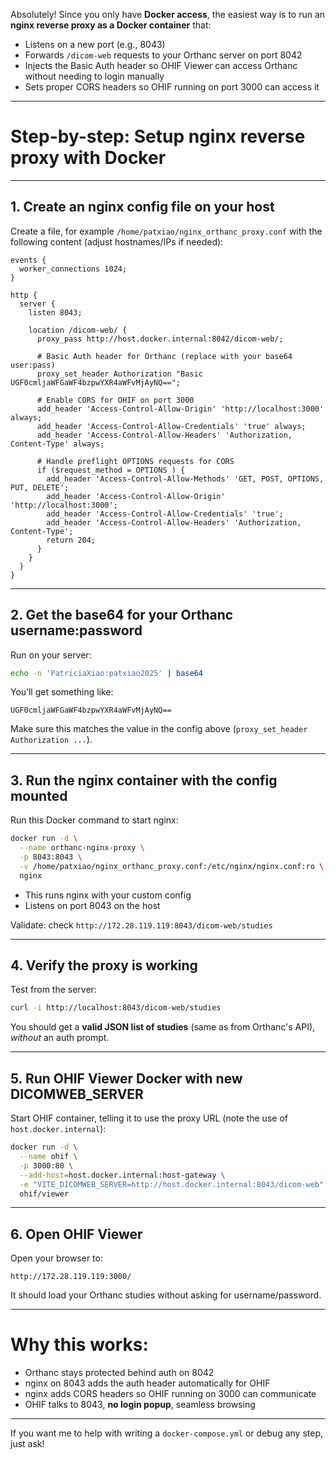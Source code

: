 Absolutely! Since you only have **Docker access**, the easiest way is to run an **nginx reverse proxy as a Docker container** that:

* Listens on a new port (e.g., 8043)
* Forwards `/dicom-web` requests to your Orthanc server on port 8042
* Injects the Basic Auth header so OHIF Viewer can access Orthanc without needing to login manually
* Sets proper CORS headers so OHIF running on port 3000 can access it

---

# Step-by-step: Setup nginx reverse proxy with Docker

---

## 1. Create an nginx config file on your host

Create a file, for example `/home/patxiao/nginx_orthanc_proxy.conf` with the following content (adjust hostnames/IPs if needed):

```nginx
events {
  worker_connections 1024;
}

http {
  server {
    listen 8043;

    location /dicom-web/ {
      proxy_pass http://host.docker.internal:8042/dicom-web/;

      # Basic Auth header for Orthanc (replace with your base64 user:pass)
      proxy_set_header Authorization "Basic UGF0cmljaWFGaWF4bzpwYXR4aWFvMjAyNQ==";

      # Enable CORS for OHIF on port 3000
      add_header 'Access-Control-Allow-Origin' 'http://localhost:3000' always;
      add_header 'Access-Control-Allow-Credentials' 'true' always;
      add_header 'Access-Control-Allow-Headers' 'Authorization, Content-Type' always;

      # Handle preflight OPTIONS requests for CORS
      if ($request_method = OPTIONS ) {
        add_header 'Access-Control-Allow-Methods' 'GET, POST, OPTIONS, PUT, DELETE';
        add_header 'Access-Control-Allow-Origin' 'http://localhost:3000';
        add_header 'Access-Control-Allow-Credentials' 'true';
        add_header 'Access-Control-Allow-Headers' 'Authorization, Content-Type';
        return 204;
      }
    }
  }
}
```

---

## 2. Get the base64 for your Orthanc username\:password

Run on your server:

```bash
echo -n 'PatriciaXiao:patxiao2025' | base64
```

You’ll get something like:

```
UGF0cmljaWFGaWF4bzpwYXR4aWFvMjAyNQ==
```

Make sure this matches the value in the config above (`proxy_set_header Authorization ...`).

---

## 3. Run the nginx container with the config mounted

Run this Docker command to start nginx:

```bash
docker run -d \
  --name orthanc-nginx-proxy \
  -p 8043:8043 \
  -v /home/patxiao/nginx_orthanc_proxy.conf:/etc/nginx/nginx.conf:ro \
  nginx
```

* This runs nginx with your custom config
* Listens on port 8043 on the host

Validate: check ```http://172.28.119.119:8043/dicom-web/studies```

---

## 4. Verify the proxy is working

Test from the server:

```bash
curl -i http://localhost:8043/dicom-web/studies
```

You should get a **valid JSON list of studies** (same as from Orthanc's API), *without* an auth prompt.

---

## 5. Run OHIF Viewer Docker with new DICOMWEB\_SERVER

Start OHIF container, telling it to use the proxy URL (note the use of `host.docker.internal`):

```bash
docker run -d \
  --name ohif \
  -p 3000:80 \
  --add-host=host.docker.internal:host-gateway \
  -e "VITE_DICOMWEB_SERVER=http://host.docker.internal:8043/dicom-web" \
  ohif/viewer
```

---

## 6. Open OHIF Viewer

Open your browser to:

```
http://172.28.119.119:3000/
```

It should load your Orthanc studies without asking for username/password.

---

# Why this works:

* Orthanc stays protected behind auth on 8042
* nginx on 8043 adds the auth header automatically for OHIF
* nginx adds CORS headers so OHIF running on 3000 can communicate
* OHIF talks to 8043, **no login popup**, seamless browsing

---

If you want me to help with writing a `docker-compose.yml` or debug any step, just ask!
